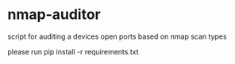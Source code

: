 # nmap-auditor
script for auditing a devices open ports based on nmap scan types


please run pip install -r requirements.txt
